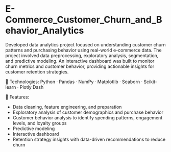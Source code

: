 # E-Commerce_Customer_Churn_and_Behavior_Analytics
Developed data analytics project focused on understanding customer churn patterns and purchasing behavior using real-world e-commerce data. The project involved data preprocessing, exploratory analysis, segmentation, and predictive modeling. An interactive dashboard was built to monitor churn metrics and customer behavior, providing actionable insights for customer retention strategies.

🔹 Technologies: Python · Pandas · NumPy · Matplotlib · Seaborn · Scikit-learn · Plotly Dash

🔹 Features:
- Data cleaning, feature engineering, and preparation
- Exploratory analysis of customer demographics and purchase behavior
- Customer behavior analysis to identify spending patterns, engagement levels, and loyalty groups
- Predictive modeling
- Interactive dashboard
- Retention strategy insights with data-driven recommendations to reduce churn
